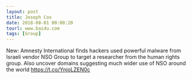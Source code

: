 ```yaml
---
layout: post
title: Joseph Cox
date: 2018-08-01 00:00:20
tourl: www.baidu.com
tags: [Group]
---
```

New: Amnesty International finds hackers used powerful malware from Israeli vendor NSO Group to target a researcher from the human rights group. Also uncover domains suggesting much wider use of NSO around the world https://t.co/YnjoLZEN0c